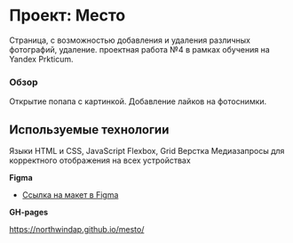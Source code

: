 # Проект: Место
 Страница, с возможностью добавления и удаления различных фотографий, удаление.  проектная работа №4 в рамках обучения на Yandex Prkticum.
### Обзор

Открытие попапа с картинкой. Добавление лайков на фотоснимки.
## Используемые технологии
Языки HTML и CSS, JavaScript
Flexbox, Grid Верстка
Медиазапросы для корректного отображения на всех устройствах

**Figma**

* [Ссылка на макет в Figma](https://www.figma.com/file/2cn9N9jSkmxD84oJik7xL7/JavaScript.-Sprint-4?node-id=0%3A1)

**GH-pages**

https://northwindap.github.io/mesto/
